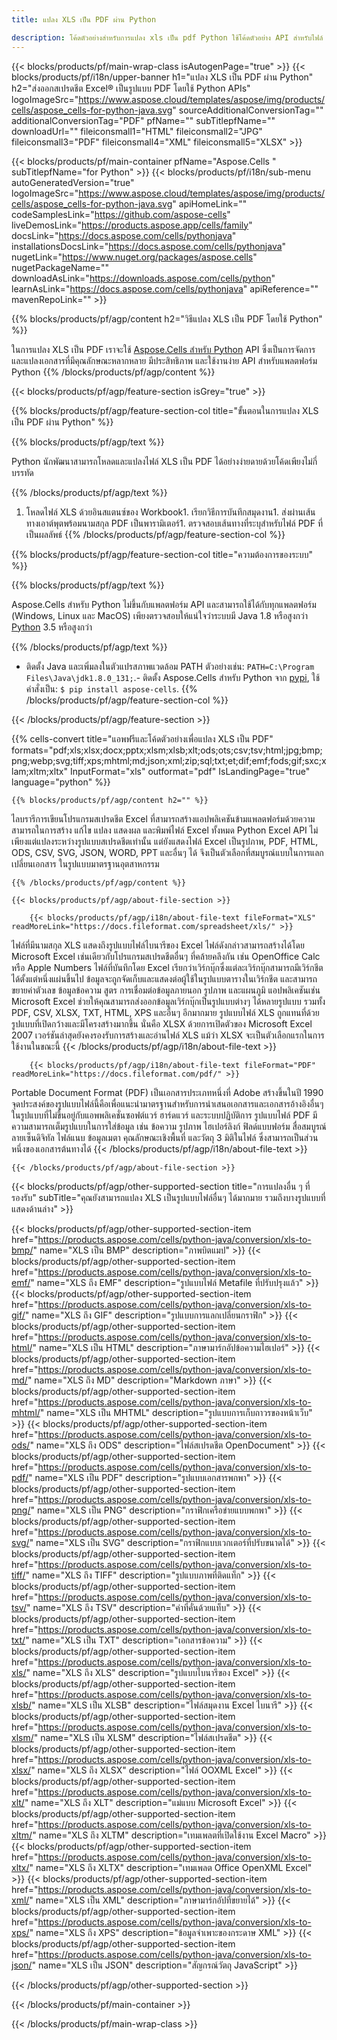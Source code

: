 ```yaml
---
title: แปลง XLS เป็น PDF ผ่าน Python

description: โค้ดตัวอย่างสำหรับการแปลง xls เป็น pdf Python ใช้โค้ดตัวอย่าง API สำหรับไฟล์ batch xls เป็นการแปลง pdf ภายในแอปพลิเคชัน Python
---
```

{{< blocks/products/pf/main-wrap-class isAutogenPage="true" >}}
{{< blocks/products/pf/i18n/upper-banner h1="แปลง XLS เป็น PDF ผ่าน Python" h2="ส่งออกสเปรดชีต Excel® เป็นรูปแบบ PDF โดยใช้ Python APIs" logoImageSrc="https://www.aspose.cloud/templates/aspose/img/products/cells/aspose_cells-for-python-java.svg" sourceAdditionalConversionTag="" additionalConversionTag="PDF" pfName="" subTitlepfName="" downloadUrl="" fileiconsmall1="HTML" fileiconsmall2="JPG" fileiconsmall3="PDF" fileiconsmall4="XML" fileiconsmall5="XLSX" >}}

{{< blocks/products/pf/main-container pfName="Aspose.Cells " subTitlepfName="for Python" >}}
{{< blocks/products/pf/i18n/sub-menu autoGeneratedVersion="true" logoImageSrc="https://www.aspose.cloud/templates/aspose/img/products/cells/aspose_cells-for-python-java.svg" apiHomeLink="" codeSamplesLink="https://github.com/aspose-cells" liveDemosLink="https://products.aspose.app/cells/family" docsLink="https://docs.aspose.com/cells/pythonjava" installationsDocsLink="https://docs.aspose.com/cells/pythonjava" nugetLink="https://www.nuget.org/packages/aspose.cells" nugetPackageName="" downloadAsLink="https://downloads.aspose.com/cells/python" learnAsLink="https://docs.aspose.com/cells/pythonjava" apiReference="" mavenRepoLink="" >}}

{{% blocks/products/pf/agp/content h2="วิธีแปลง XLS เป็น PDF โดยใช้ Python" %}}

 ในการแปลง XLS เป็น PDF เราจะใช้
 [Aspose.Cells สำหรับ Python](https://pypi.org/project/aspose-cells) 
 API ซึ่งเป็นการจัดการและแปลงเอกสารที่มีคุณลักษณะหลากหลาย มีประสิทธิภาพ และใช้งานง่าย API สำหรับแพลตฟอร์ม Python 
{{% /blocks/products/pf/agp/content %}}

{{< blocks/products/pf/agp/feature-section isGrey="true" >}}

{{% blocks/products/pf/agp/feature-section-col title="ขั้นตอนในการแปลง XLS เป็น PDF ผ่าน Python" %}}

{{% blocks/products/pf/agp/text %}}

 Python นักพัฒนาสามารถโหลดและแปลงไฟล์ XLS เป็น PDF ได้อย่างง่ายดายด้วยโค้ดเพียงไม่กี่บรรทัด

{{% /blocks/products/pf/agp/text %}}

1. โหลดไฟล์ XLS ด้วยอินสแตนซ์ของ Workbook1. เรียกวิธีการบันทึกสมุดงาน1. ส่งผ่านเส้นทางเอาต์พุตพร้อมนามสกุล PDF เป็นพารามิเตอร์1. ตรวจสอบเส้นทางที่ระบุสำหรับไฟล์ PDF ที่เป็นผลลัพธ์
{{% /blocks/products/pf/agp/feature-section-col %}}

{{% blocks/products/pf/agp/feature-section-col title="ความต้องการของระบบ" %}}

{{% blocks/products/pf/agp/text %}}

 Aspose.Cells สำหรับ Python ไม่ขึ้นกับแพลตฟอร์ม API และสามารถใช้ได้กับทุกแพลตฟอร์ม (Windows, Linux และ MacOS) เพียงตรวจสอบให้แน่ใจว่าระบบมี Java 1.8 หรือสูงกว่า [Python](https://www.python.org/downloads/) 3.5 หรือสูงกว่า 
 
{{% /blocks/products/pf/agp/text %}}

- ติดตั้ง Java และเพิ่มลงในตัวแปรสภาพแวดล้อม PATH ตัวอย่างเช่น: <code>PATH=C:\Program Files\Java\jdk1.8.0_131;</code>.- ติดตั้ง Aspose.Cells สำหรับ Python จาก <a href="https://pypi.org/project/aspose-cells/">pypi</a>, ใช้คำสั่งเป็น: <code>$ pip install aspose-cells</code>.
{{% /blocks/products/pf/agp/feature-section-col %}}

{{< /blocks/products/pf/agp/feature-section >}}

{{% cells-convert title="แอพฟรีและโค้ดตัวอย่างเพื่อแปลง XLS เป็น PDF" formats="pdf;xls;xlsx;docx;pptx;xlsm;xlsb;xlt;ods;ots;csv;tsv;html;jpg;bmp;png;webp;svg;tiff;xps;mhtml;md;json;xml;zip;sql;txt;et;dif;emf;fods;gif;sxc;xlam;xltm;xltx" InputFormat="xls" outformat="pdf" IsLandingPage="true" language="python" %}}
 
<!-- aboutfile Starts -->

    {{% blocks/products/pf/agp/content h2="" %}}

 ไลบรารีการเขียนโปรแกรมสเปรดชีต Excel ที่สามารถสร้างแอปพลิเคชันข้ามแพลตฟอร์มด้วยความสามารถในการสร้าง แก้ไข แปลง แสดงผล และพิมพ์ไฟล์ Excel ทั้งหมด Python Excel API ไม่เพียงแต่แปลงระหว่างรูปแบบสเปรดชีตเท่านั้น แต่ยังแสดงไฟล์ Excel เป็นรูปภาพ, PDF, HTML, ODS, CSV, SVG, JSON, WORD, PPT และอื่นๆ ได้ จึงเป็นตัวเลือกที่สมบูรณ์แบบในการแลกเปลี่ยนเอกสาร ในรูปแบบมาตรฐานอุตสาหกรรม

    {{% /blocks/products/pf/agp/content %}}

    {{< blocks/products/pf/agp/about-file-section >}}

        {{< blocks/products/pf/agp/i18n/about-file-text fileFormat="XLS" readMoreLink="https://docs.fileformat.com/spreadsheet/xls/" >}}
ไฟล์ที่มีนามสกุล XLS แสดงถึงรูปแบบไฟล์ไบนารีของ Excel ไฟล์ดังกล่าวสามารถสร้างได้โดย Microsoft Excel เช่นเดียวกับโปรแกรมสเปรดชีตอื่นๆ ที่คล้ายคลึงกัน เช่น OpenOffice Calc หรือ Apple Numbers ไฟล์ที่บันทึกโดย Excel เรียกว่าเวิร์กบุ๊กซึ่งแต่ละเวิร์กบุ๊กสามารถมีเวิร์กชีตได้ตั้งแต่หนึ่งแผ่นขึ้นไป ข้อมูลจะถูกจัดเก็บและแสดงต่อผู้ใช้ในรูปแบบตารางในเวิร์กชีต และสามารถขยายค่าตัวเลข ข้อมูลข้อความ สูตร การเชื่อมต่อข้อมูลภายนอก รูปภาพ และแผนภูมิ แอปพลิเคชันเช่น Microsoft Excel ช่วยให้คุณสามารถส่งออกข้อมูลเวิร์กบุ๊กเป็นรูปแบบต่างๆ ได้หลายรูปแบบ รวมทั้ง PDF, CSV, XLSX, TXT, HTML, XPS และอื่นๆ อีกมากมาย รูปแบบไฟล์ XLS ถูกแทนที่ด้วยรูปแบบที่เปิดกว้างและมีโครงสร้างมากขึ้น นั่นคือ XLSX ด้วยการเปิดตัวของ Microsoft Excel 2007 เวอร์ชันล่าสุดยังคงรองรับการสร้างและอ่านไฟล์ XLS แม้ว่า XLSX จะเป็นตัวเลือกแรกในการใช้งานในขณะนี้
        {{< /blocks/products/pf/agp/i18n/about-file-text >}}

        {{< blocks/products/pf/agp/i18n/about-file-text fileFormat="PDF" readMoreLink="https://docs.fileformat.com/pdf/" >}}
Portable Document Format (PDF) เป็นเอกสารประเภทหนึ่งที่ Adobe สร้างขึ้นในปี 1990 จุดประสงค์ของรูปแบบไฟล์นี้คือเพื่อแนะนำมาตรฐานสำหรับการนำเสนอเอกสารและเอกสารอ้างอิงอื่นๆ ในรูปแบบที่ไม่ขึ้นอยู่กับแอพพลิเคชั่นซอฟต์แวร์ ฮาร์ดแวร์ และระบบปฏิบัติการ รูปแบบไฟล์ PDF มีความสามารถเต็มรูปแบบในการใส่ข้อมูล เช่น ข้อความ รูปภาพ ไฮเปอร์ลิงก์ ฟิลด์แบบฟอร์ม สื่อสมบูรณ์ ลายเซ็นดิจิทัล ไฟล์แนบ ข้อมูลเมตา คุณลักษณะเชิงพื้นที่ และวัตถุ 3 มิติในไฟล์ ซึ่งสามารถเป็นส่วนหนึ่งของเอกสารต้นทางได้
        {{< /blocks/products/pf/agp/i18n/about-file-text >}}

    {{< /blocks/products/pf/agp/about-file-section >}}

<!-- aboutfile Ends -->

{{< blocks/products/pf/agp/other-supported-section title="การแปลงอื่น ๆ ที่รองรับ" subTitle="คุณยังสามารถแปลง XLS เป็นรูปแบบไฟล์อื่นๆ ได้มากมาย รวมถึงบางรูปแบบที่แสดงด้านล่าง" >}}

{{< blocks/products/pf/agp/other-supported-section-item href="https://products.aspose.com/cells/python-java/conversion/xls-to-bmp/" name="XLS เป็น BMP" description="ภาพบิตแมป" >}}
{{< blocks/products/pf/agp/other-supported-section-item href="https://products.aspose.com/cells/python-java/conversion/xls-to-emf/" name="XLS ถึง EMF" description="รูปแบบไฟล์ Metafile ที่ปรับปรุงแล้ว" >}}
{{< blocks/products/pf/agp/other-supported-section-item href="https://products.aspose.com/cells/python-java/conversion/xls-to-gif/" name="XLS ถึง GIF" description="รูปแบบการแลกเปลี่ยนกราฟิก" >}}
{{< blocks/products/pf/agp/other-supported-section-item href="https://products.aspose.com/cells/python-java/conversion/xls-to-html/" name="XLS เป็น HTML" description="ภาษามาร์กอัปข้อความไฮเปอร์" >}}
{{< blocks/products/pf/agp/other-supported-section-item href="https://products.aspose.com/cells/python-java/conversion/xls-to-md/" name="XLS ถึง MD" description="Markdown ภาษา" >}}
{{< blocks/products/pf/agp/other-supported-section-item href="https://products.aspose.com/cells/python-java/conversion/xls-to-mhtml/" name="XLS เป็น MHTML" description="รูปแบบการเก็บถาวรของหน้าเว็บ" >}}
{{< blocks/products/pf/agp/other-supported-section-item href="https://products.aspose.com/cells/python-java/conversion/xls-to-ods/" name="XLS ถึง ODS" description="ไฟล์สเปรดชีต OpenDocument" >}}
{{< blocks/products/pf/agp/other-supported-section-item href="https://products.aspose.com/cells/python-java/conversion/xls-to-pdf/" name="XLS เป็น PDF" description="รูปแบบเอกสารพกพา" >}}
{{< blocks/products/pf/agp/other-supported-section-item href="https://products.aspose.com/cells/python-java/conversion/xls-to-png/" name="XLS เป็น PNG" description="กราฟิกเครือข่ายแบบพกพา" >}}
{{< blocks/products/pf/agp/other-supported-section-item href="https://products.aspose.com/cells/python-java/conversion/xls-to-svg/" name="XLS เป็น SVG" description="กราฟิกแบบเวกเตอร์ที่ปรับขนาดได้" >}}
{{< blocks/products/pf/agp/other-supported-section-item href="https://products.aspose.com/cells/python-java/conversion/xls-to-tiff/" name="XLS ถึง TIFF" description="รูปแบบภาพที่ติดแท็ก" >}}
{{< blocks/products/pf/agp/other-supported-section-item href="https://products.aspose.com/cells/python-java/conversion/xls-to-tsv/" name="XLS ถึง TSV" description="ค่าที่คั่นด้วยแท็บ" >}}
{{< blocks/products/pf/agp/other-supported-section-item href="https://products.aspose.com/cells/python-java/conversion/xls-to-txt/" name="XLS เป็น TXT" description="เอกสารข้อความ" >}}
{{< blocks/products/pf/agp/other-supported-section-item href="https://products.aspose.com/cells/python-java/conversion/xls-to-xls/" name="XLS ถึง XLS" description="รูปแบบไบนารีของ Excel" >}}
{{< blocks/products/pf/agp/other-supported-section-item href="https://products.aspose.com/cells/python-java/conversion/xls-to-xlsb/" name="XLS เป็น XLSB" description="ไฟล์สมุดงาน Excel ไบนารี" >}}
{{< blocks/products/pf/agp/other-supported-section-item href="https://products.aspose.com/cells/python-java/conversion/xls-to-xlsm/" name="XLS เป็น XLSM" description="ไฟล์สเปรดชีต" >}}
{{< blocks/products/pf/agp/other-supported-section-item href="https://products.aspose.com/cells/python-java/conversion/xls-to-xlsx/" name="XLS ถึง XLSX" description="ไฟล์ OOXML Excel" >}}
{{< blocks/products/pf/agp/other-supported-section-item href="https://products.aspose.com/cells/python-java/conversion/xls-to-xlt/" name="XLS ถึง XLT" description="แม่แบบ Microsoft Excel" >}}
{{< blocks/products/pf/agp/other-supported-section-item href="https://products.aspose.com/cells/python-java/conversion/xls-to-xltm/" name="XLS ถึง XLTM" description="เทมเพลตที่เปิดใช้งาน Excel Macro" >}}
{{< blocks/products/pf/agp/other-supported-section-item href="https://products.aspose.com/cells/python-java/conversion/xls-to-xltx/" name="XLS ถึง XLTX" description="เทมเพลต Office OpenXML Excel" >}}
{{< blocks/products/pf/agp/other-supported-section-item href="https://products.aspose.com/cells/python-java/conversion/xls-to-xml/" name="XLS เป็น XML" description="ภาษามาร์กอัปที่ขยายได้" >}}
{{< blocks/products/pf/agp/other-supported-section-item href="https://products.aspose.com/cells/python-java/conversion/xls-to-xps/" name="XLS ถึง XPS" description="ข้อมูลจำเพาะของกระดาษ XML" >}}
{{< blocks/products/pf/agp/other-supported-section-item href="https://products.aspose.com/cells/python-java/conversion/xls-to-json/" name="XLS เป็น JSON" description="สัญกรณ์วัตถุ JavaScript" >}}

{{< /blocks/products/pf/agp/other-supported-section >}}

{{< /blocks/products/pf/main-container >}}
    
{{< /blocks/products/pf/main-wrap-class >}}
